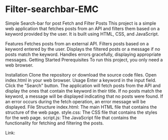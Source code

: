 # Filter-searchbar-EMC
Simple Search-bar for post
Fetch and Filter Posts
This project is a simple web application that fetches posts from an API and filters them based on a keyword provided by the user. It is built using HTML, CSS, and JavaScript.

Features
Fetches posts from an external API.
Filters posts based on a keyword entered by the user.
Displays the filtered posts or a message if no posts match the keyword.
Handles errors gracefully, displaying appropriate messages.
Getting Started
Prerequisites
To run this project, you only need a web browser.

Installation
Clone the repository or download the source code files.
Open index.html in your web browser.
Usage
Enter a keyword in the input field.
Click the "Search" button.
The application will fetch posts from the API and display the ones that contain the keyword in their title.
If no posts match the keyword, a message will be displayed indicating that no posts were found.
If an error occurs during the fetch operation, an error message will be displayed.
File Structure
index.html: The main HTML file that contains the structure of the web page.
style.css: The CSS file that contains the styles for the web page.
script.js: The JavaScript file that contains the functionality for fetching and filtering the posts.

Link: 
